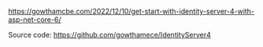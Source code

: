 https://gowthamcbe.com/2022/12/10/get-start-with-identity-server-4-with-asp-net-core-6/

Source code:
https://github.com/gowthamece/IdentityServer4
